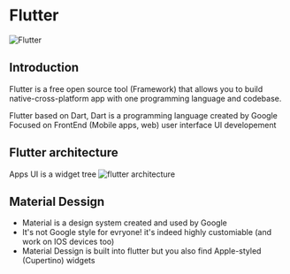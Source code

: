 # Flutter

![Flutter](http://engineering.letsnurture.com/wp-content/uploads/2018/07/flutter.png)

## Introduction

Flutter is a free open source tool (Framework) that allows you to build native-cross-platform app with one programming language and codebase.

Flutter based on Dart, Dart is a programming language created by Google Focused on FrontEnd (Mobile apps, web) user interface UI developement

## Flutter architecture

Apps UI is a widget tree
![flutter architecture](https://docs.flutter.dev/assets/images/docs/arch-overview/platform-channels.png)

## Material Dessign

- Material is a design system created and used by Google
- It's not Google style for evryone! it's indeed highly customiable (and work on IOS devices too)
- Material Dessign is built into flutter but you also find Apple-styled (Cupertino) widgets
